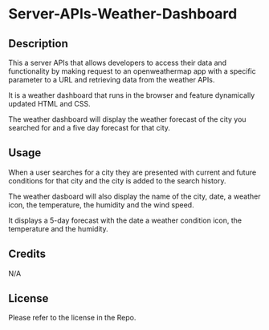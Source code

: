 # Server-APIs-Weather-Dashboard

## Description

This a server APIs that allows developers to access their data and functionality by making request to an openweathermap app with a specific parameter to a URL and retrieving data from the weather APIs.

It is a weather dashboard that runs in the browser and feature dynamically updated HTML and CSS.

The weather dashboard will display the weather forecast of the city you searched for and a five day forecast for that city.

## Usage

When a user searches for a city they are presented with current and future conditions for that city and the city is added to the search history.

The weather dasboard will also display the name of the city, date, a weather icon, the temperature, the humidity and the wind speed. 

It displays a 5-day forecast with the date a weather condition icon, the temperature and the humidity.


## Credits

N/A


## License

Please refer to the license in the Repo.
